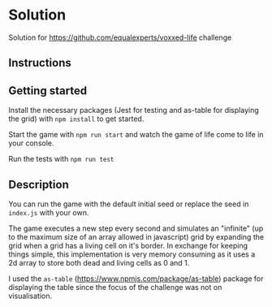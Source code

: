 # Solution

Solution for https://github.com/equalexperts/voxxed-life challenge

## Instructions

## Getting started

Install the necessary packages (Jest for testing and as-table for displaying the grid) with `npm install` to get started.

Start the game with `npm run start` and watch the game of life come to life in your console.

Run the tests with `npm run test`

## Description

You can run the game with the default initial seed or replace the seed in `index.js` with your own.

The game executes a new step every second and simulates an "infinite" (up to the maximum size of an array allowed in javascript) grid by expanding the grid when a grid has a living cell on it's border. In exchange for keeping things simple, this implementation is very memory consuming as it uses a 2d array to store both dead and living cells as 0 and 1.

I used the `as-table` (https://www.npmjs.com/package/as-table) package for displaying the table since the focus of the challenge was not on visualisation.
